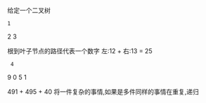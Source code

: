 给定一个二叉树

    1
  2   3

  根到叶子节点的路径代表一个数字 左:12 + 右:13 = 25  
  
     4
  9     0
5   1

491 + 495 + 40
将一件复杂的事情,如果是多件同样的事情在重复,递归